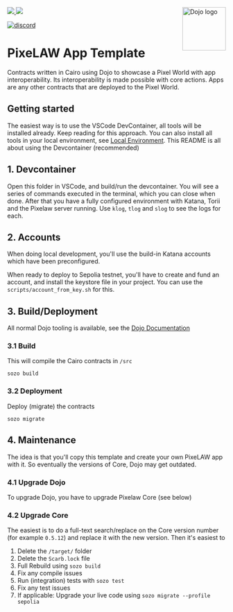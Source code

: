 <picture>
<source media="(prefers-color-scheme: dark)" srcset="https://avatars.githubusercontent.com/u/140254228?s=200&v=4">  
<img alt="Dojo logo" align="right" width="100" src="https://avatars.githubusercontent.com/u/140254228?s=200&v=4">
</picture>

<a href="https://x.com/0xpixelaw">
<img src="https://img.shields.io/twitter/follow/0xpixelaw?style=social"/>
</a>
<a href="https://github.com/pixelaw/core">
<img src="https://img.shields.io/github/stars/pixelaw/core?style=social"/>
</a>

[![discord](https://img.shields.io/badge/join-PixeLAW-green?logo=discord&logoColor=white)](https://t.co/jKDjNbFdZ5)

# PixeLAW App Template

Contracts written in Cairo using Dojo to showcase a Pixel World with app interoperability. Its interoperability is made possible with core actions. Apps are any other contracts that are deployed to the Pixel World.

## Getting started
The easiest way is to use the VSCode DevContainer, all tools will be installed already. Keep reading for this approach. You can also install all tools in your local environment, see [Local Environment](README.local.md).
This README is all about using the Devcontainer (recommended)

## 1. Devcontainer
Open this folder in VSCode, and build/run the devcontainer.
You will see a series of commands executed in the terminal, which you can close when done. After that you have a fully configured environment with Katana, Torii and the Pixelaw server running. Use `klog`, `tlog` and `slog` to see the logs for each. 


## 2. Accounts
When doing local development, you'll use the build-in Katana accounts which have been preconfigured.

When ready to deploy to Sepolia testnet, you'll have to create and fund an account, and install the keystore file in your project.
You can use the `scripts/account_from_key.sh` for this.

## 3. Build/Deployment
All normal Dojo tooling is available, see the    [Dojo Documentation](https://book.dojoengine.org/toolchain/sozo)

### 3.1 Build
This will compile the Cairo contracts in `/src` 
```
sozo build
```

### 3.2 Deployment
Deploy (migrate) the contracts  
```
sozo migrate
```

## 4. Maintenance
The idea is that you'll copy this template and create your own PixeLAW app with it. So eventually the versions of Core, Dojo may get outdated.

### 4.1 Upgrade Dojo
To upgrade Dojo, you have to upgrade Pixelaw Core (see below)

### 4.2 Upgrade Core
The easiest is to do a full-text search/replace on the Core version number (for example `0.5.12`) and replace it with the new version. Then it's easiest to 
1. Delete the `/target/` folder
1. Delete the `Scarb.lock` file
1. Full Rebuild using `sozo build`
1. Fix any compile issues
1. Run (integration) tests with `sozo test`
1. Fix any test issues
1. If applicable: Upgrade your live code using `sozo migrate --profile sepolia` 
